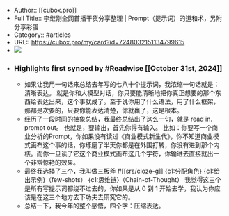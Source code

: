 - Author:: [[cubox.pro]]
- Full Title:: 李继刚全网首播干货分享整理 | Prompt（提示词）的道和术，另附分享彩蛋
- Category:: #articles
- URL:: https://cubox.pro/my/card?id=7248032151134799615
- ![](https://readwise-assets.s3.amazonaws.com/static/images/article0.00998d930354.png)
- ### Highlights first synced by #Readwise [[October 31st, 2024]]
    - 如果让我用一句话来总结去年写的七八十个提示词，我浓缩一句话就是：清晰表达。
就是你和大模型对话，你只要能清晰地把你真正想要的那个东西给表达出来，这个事就成了。至于说你用了什么语法，用了什么框架，那都是次要的，只要你能表达清楚，你就赢了，这是根本。
    - 经历了一段时间的抽象总结，我最终总结出了这么一句，就是 read in. prompt out。
也就是，要输出，首先你得有输入。
比如：你要写一个商业分析的Prompt，你如果没有读过《商业模式新生代》，你不知道商业模式画布这个事的话，你琢磨了半天你都是在外围打转，你没有进到那个内核。而你一旦读了它这个商业模式画布这几个字符，你输进去直接就出一个非常惊艳的效果。
    - 最终我选择了三个，我叫做三板斧 #[[srs/cloze-g]]
{c1:分配角色}
{c1:给出示例}（few-shots）
{c1:思维链}（Chain-of-Thought）
我觉得这三个是所有写提示词都绕不过去的，你如果是从 0 到 1 开始去学，我认为你应该是在这三个地方去下功夫去研究它的。
    - 总结一下，我今年的整个感悟，四个字：压缩表达。
